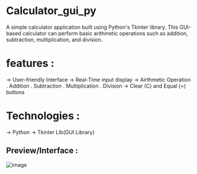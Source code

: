 # Calculator_gui_py

A simple calculator application built using Python's Tkinter library. This GUI-based calculator can perform basic arithmetic operations such as addition, subtraction, multiplication, and division.

# features :
-> User-friendly Interface
-> Real-Time input display
-> Airthmetic Operation
     . Addition
     . Subtraction
     . Multiplication
     . Division
-> Clear (C) and Equal (=) buttons

# Technologies :
->  Python
-> Tkinter Lib(GUI Library)

## Preview/Interface :
![image](https://github.com/user-attachments/assets/84e02886-6725-4623-bb7b-1abfdc7c57c0)

